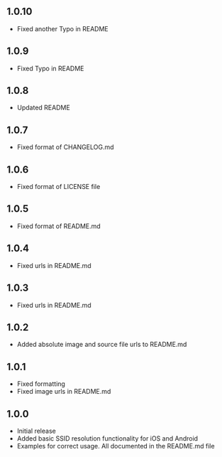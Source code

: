 ## 1.0.10

* Fixed another Typo in README

## 1.0.9

* Fixed Typo in README

## 1.0.8

* Updated README

## 1.0.7

* Fixed format of CHANGELOG.md

## 1.0.6

* Fixed format of LICENSE file

## 1.0.5

* Fixed format of README.md

## 1.0.4

* Fixed urls in README.md

## 1.0.3

* Fixed urls in README.md

## 1.0.2

* Added absolute image and source file urls to README.md

## 1.0.1

* Fixed formatting
* Fixed image urls in README.md

## 1.0.0

* Initial release
* Added basic SSID resolution functionality for iOS and Android
* Examples for correct usage. All documented in the README.md file












